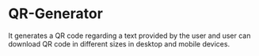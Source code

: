 # QR-Generator
It generates a QR code regarding a text provided by the user and user can download QR code in different sizes in desktop and mobile devices.
